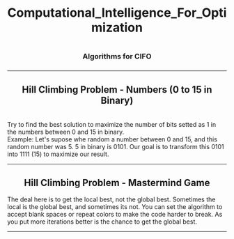 <center><h1>Computational_Intelligence_For_Optimization<h1></center>
<center><h3>Algorithms for CIFO<h3></center>
<hr/>
<center><h2> Hill Climbing Problem - Numbers (0 to 15 in Binary)</h2></center>
<br>
Try to find the best solution to maximize the number of bits setted as 1 in the numbers between 0 and 15 in binary.
<br>
Example: Let's supose whe random a number between 0 and 15, and this random number was 5. 5 in binary is 0101. Our goal is to transform this 0101 into 1111 (15) to maximize our result. 
<hr/>
<center><h2> Hill Climbing Problem - Mastermind Game</h2></center>
The deal here is to get the local best, not the global best. Sometimes the local is the global best, and sometimes its not. 
You can set the algorithm to accept blank spaces or repeat colors to make the code harder to break. 
As you put more iterations better is the chance to get the global best.
<hr/


